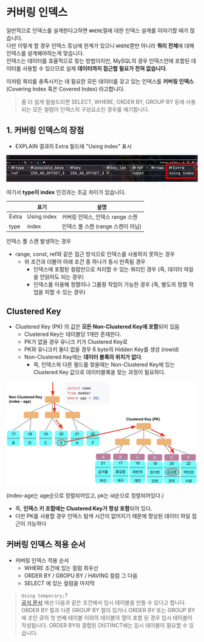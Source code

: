 # 커버링 인덱스

일반적으로 인덱스를 설계한다고하면 ```WHERE```절에 대한 인덱스 설계를 이야기할 때가 많습니다.  
다만 이렇게 할 경우 인덱스 튜닝에 한계가 있으니 ```WHERE```뿐만 아니라 **쿼리 전체**에 대해 인덱스를 설계해야하는게 맞습니다.  
인덱스는 데이터를 효율적으로 찾는 방법이지만, MySQL의 경우 인덱스안에 포함된 데이터를 사용할 수 있으므로 실제 **데이터까지 접근할 필요가 전혀 없습니다**.  
  
이처럼 쿼리를 충족시키는 데 필요한 모든 데이터를 갖고 있는 인덱스를 **커버링 인덱스** (Covering Index 혹은 Covered Index) 라고합니다.

> 좀 더 쉽게 말씀드리면 SELECT, WHERE, ORDER BY, GROUP BY 등에 사용되는 모든 컬럼이 인덱스의 구성요소인 경우를 얘기합니다.


## 1. 커버링 인덱스의 장점

* EXPLAIN 결과의 Extra 필드에 "Using index" 표시

![usingindex](./images/usingindex.png)

여기서 **type이 index** 인것과는 조금 차이가 있습니다.

|       | 표기        | 설명                               |
|-------|-------------|------------------------------------|
| Extra | Using index | 커버링 인덱스, 인덱스 range 스캔  |
| type  | index       | 인덱스 풀 스캔 (range 스캔이 아님) |

인덱스 풀 스캔 발생하는 경우

* range, const, ref와 같은 접근 방식으로 인덱스를 사용하지 못하는 경우
  * 위 조건과 더불어 아래 조건 중 하나가 동시 만족될 경우
    * 인덱스에 포함된 컬럼만으로 처리할 수 있는 쿼리인 경우 (즉, 데이터 파일을 안읽어도 되는 경우)
    * 인덱스를 이용해 정렬이나 그룹핑 작업이 가능한 경우 (즉, 별도의 정렬 작업을 피할 수 있는 경우)


## Clustered Key

* Clustered Key (PK) 의 값은 **모든 Non-Clustered Key에 포함**되어 있음
  * Clustered Key는 테이블당 1개만 존재한다.
  * PK가 없을 경우 유니크 키가 Clustered Key로
  * PK와 유니크키 둘다 없을 경우 6 byte의 Hidden Key를 생성 (rowid)
  * Non-Clustered Key에는 **데이터 블록의 위치가 없다**.
    * 즉, 인덱스외 다른 필드를 찾을때는 Non-Clustered Key에 있는 Clustered Key 값으로 데이터블록을 찾는 과정이 필요하다.

![clusterindex](./images/clusterindex.png)

(index-age는 age순으로 정렬되어있고, pk는 id순으로 정렬되어있다.)  
  
* 즉, **인덱스 키 조합에는 Clustered Key가 항상 포함**되어 있다.
* 다만 PK를 사용할 경우 인덱스 탐색 시간이 없어지기 때문에 향상된 데이터 파일 접근이 가능하다






## 커버링 인덱스 적용 순서

* 커버링 인덱스 적용 순서
  * WHERE 조건에 있는 컬럼 최우선
  * ORDER BY / GROPU BY / HAVING 컬럼 그 다음
  * SELECT 에 있는 컬럼을 마지막

> ```Using temporary;```?  
> [공식 문서](https://dev.mysql.com/doc/refman/8.0/en/internal-temporary-tables.html) 에선 다음과 같은 조건에서 임시 테이블을 만들 수 있다고 합니다.  
> ORDER BY 절과 다른 GROUP BY 절이 있거나 ORDER BY 또는 GROUP BY에 조인 큐의 첫 번째 테이블 이외의 테이블의 열이 포함 된 경우 임시 테이블이 작성됩니다.
> ORDER BY와 결합된 DISTINCT에는 임시 테이블이 필요할 수 있습니다.

